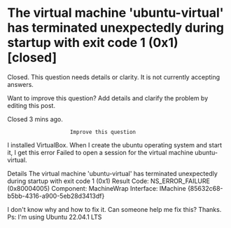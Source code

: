 
# The virtual machine 'ubuntu-virtual' has terminated unexpectedly during startup with exit code 1 (0x1) [closed]







Closed. This question needs details or clarity. It is not currently accepting answers.
                        
                    










Want to improve this question? Add details and clarify the problem by editing this post.


Closed 3 mins ago.







                        Improve this question
                    



I installed VirtualBox.
When I create the ubuntu operating system and start it, I get this error
Failed to open a session for the virtual machine ubuntu-virtual.

Details
The virtual machine 'ubuntu-virtual' has terminated unexpectedly during startup with exit code 1 (0x1)
Result Code: 
NS_ERROR_FAILURE (0x80004005)
Component: 
MachineWrap
Interface: 
IMachine {85632c68-b5bb-4316-a900-5eb28d3413df}

I don't know why and how to fix it.
Can someone help me fix this? Thanks.
Ps: I'm using Ubuntu 22.04.1 LTS

        